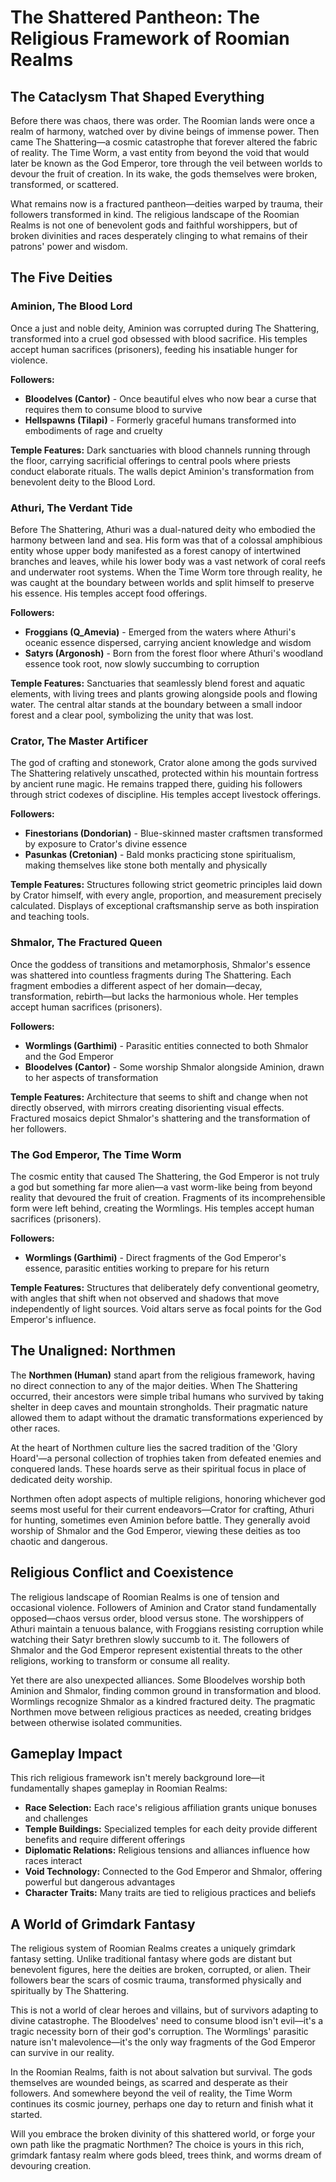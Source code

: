# The Shattered Pantheon: The Religious Framework of Roomian Realms

## The Cataclysm That Shaped Everything

Before there was chaos, there was order. The Roomian lands were once a realm of harmony, watched over by divine beings of immense power. Then came The Shattering—a cosmic catastrophe that forever altered the fabric of reality. The Time Worm, a vast entity from beyond the void that would later be known as the God Emperor, tore through the veil between worlds to devour the fruit of creation. In its wake, the gods themselves were broken, transformed, or scattered.

What remains now is a fractured pantheon—deities warped by trauma, their followers transformed in kind. The religious landscape of the Roomian Realms is not one of benevolent gods and faithful worshippers, but of broken divinities and races desperately clinging to what remains of their patrons' power and wisdom.

## The Five Deities

### Aminion, The Blood Lord

Once a just and noble deity, Aminion was corrupted during The Shattering, transformed into a cruel god obsessed with blood sacrifice. His temples accept human sacrifices (prisoners), feeding his insatiable hunger for violence.

**Followers:** 
- **Bloodelves (Cantor)** - Once beautiful elves who now bear a curse that requires them to consume blood to survive
- **Hellspawns (Tilapi)** - Formerly graceful humans transformed into embodiments of rage and cruelty

**Temple Features:** Dark sanctuaries with blood channels running through the floor, carrying sacrificial offerings to central pools where priests conduct elaborate rituals. The walls depict Aminion's transformation from benevolent deity to the Blood Lord.

### Athuri, The Verdant Tide

Before The Shattering, Athuri was a dual-natured deity who embodied the harmony between land and sea. His form was that of a colossal amphibious entity whose upper body manifested as a forest canopy of intertwined branches and leaves, while his lower body was a vast network of coral reefs and underwater root systems. When the Time Worm tore through reality, he was caught at the boundary between worlds and split himself to preserve his essence. His temples accept food offerings.

**Followers:**
- **Froggians (Q_Amevia)** - Emerged from the waters where Athuri's oceanic essence dispersed, carrying ancient knowledge and wisdom
- **Satyrs (Argonosh)** - Born from the forest floor where Athuri's woodland essence took root, now slowly succumbing to corruption

**Temple Features:** Sanctuaries that seamlessly blend forest and aquatic elements, with living trees and plants growing alongside pools and flowing water. The central altar stands at the boundary between a small indoor forest and a clear pool, symbolizing the unity that was lost.

### Crator, The Master Artificer

The god of crafting and stonework, Crator alone among the gods survived The Shattering relatively unscathed, protected within his mountain fortress by ancient rune magic. He remains trapped there, guiding his followers through strict codexes of discipline. His temples accept livestock offerings.

**Followers:**
- **Finestorians (Dondorian)** - Blue-skinned master craftsmen transformed by exposure to Crator's divine essence
- **Pasunkas (Cretonian)** - Bald monks practicing stone spiritualism, making themselves like stone both mentally and physically

**Temple Features:** Structures following strict geometric principles laid down by Crator himself, with every angle, proportion, and measurement precisely calculated. Displays of exceptional craftsmanship serve as both inspiration and teaching tools.

### Shmalor, The Fractured Queen

Once the goddess of transitions and metamorphosis, Shmalor's essence was shattered into countless fragments during The Shattering. Each fragment embodies a different aspect of her domain—decay, transformation, rebirth—but lacks the harmonious whole. Her temples accept human sacrifices (prisoners).

**Followers:**
- **Wormlings (Garthimi)** - Parasitic entities connected to both Shmalor and the God Emperor
- **Bloodelves (Cantor)** - Some worship Shmalor alongside Aminion, drawn to her aspects of transformation

**Temple Features:** Architecture that seems to shift and change when not directly observed, with mirrors creating disorienting visual effects. Fractured mosaics depict Shmalor's shattering and the transformation of her followers.

### The God Emperor, The Time Worm

The cosmic entity that caused The Shattering, the God Emperor is not truly a god but something far more alien—a vast worm-like being from beyond reality that devoured the fruit of creation. Fragments of its incomprehensible form were left behind, creating the Wormlings. His temples accept human sacrifices (prisoners).

**Followers:**
- **Wormlings (Garthimi)** - Direct fragments of the God Emperor's essence, parasitic entities working to prepare for his return

**Temple Features:** Structures that deliberately defy conventional geometry, with angles that shift when not observed and shadows that move independently of light sources. Void altars serve as focal points for the God Emperor's influence.

## The Unaligned: Northmen

The **Northmen (Human)** stand apart from the religious framework, having no direct connection to any of the major deities. When The Shattering occurred, their ancestors were simple tribal humans who survived by taking shelter in deep caves and mountain strongholds. Their pragmatic nature allowed them to adapt without the dramatic transformations experienced by other races.

At the heart of Northmen culture lies the sacred tradition of the 'Glory Hoard'—a personal collection of trophies taken from defeated enemies and conquered lands. These hoards serve as their spiritual focus in place of dedicated deity worship.

Northmen often adopt aspects of multiple religions, honoring whichever god seems most useful for their current endeavors—Crator for crafting, Athuri for hunting, sometimes even Aminion before battle. They generally avoid worship of Shmalor and the God Emperor, viewing these deities as too chaotic and dangerous.

## Religious Conflict and Coexistence

The religious landscape of Roomian Realms is one of tension and occasional violence. Followers of Aminion and Crator stand fundamentally opposed—chaos versus order, blood versus stone. The worshippers of Athuri maintain a tenuous balance, with Froggians resisting corruption while watching their Satyr brethren slowly succumb to it. The followers of Shmalor and the God Emperor represent existential threats to the other religions, working to transform or consume all reality.

Yet there are also unexpected alliances. Some Bloodelves worship both Aminion and Shmalor, finding common ground in transformation and blood. Wormlings recognize Shmalor as a kindred fractured deity. The pragmatic Northmen move between religious practices as needed, creating bridges between otherwise isolated communities.

## Gameplay Impact

This rich religious framework isn't merely background lore—it fundamentally shapes gameplay in Roomian Realms:

- **Race Selection:** Each race's religious affiliation grants unique bonuses and challenges
- **Temple Buildings:** Specialized temples for each deity provide different benefits and require different offerings
- **Diplomatic Relations:** Religious tensions and alliances influence how races interact
- **Void Technology:** Connected to the God Emperor and Shmalor, offering powerful but dangerous advantages
- **Character Traits:** Many traits are tied to religious practices and beliefs

## A World of Grimdark Fantasy

The religious system of Roomian Realms creates a uniquely grimdark fantasy setting. Unlike traditional fantasy where gods are distant but benevolent figures, here the deities are broken, corrupted, or alien. Their followers bear the scars of cosmic trauma, transformed physically and spiritually by The Shattering.

This is not a world of clear heroes and villains, but of survivors adapting to divine catastrophe. The Bloodelves' need to consume blood isn't evil—it's a tragic necessity born of their god's corruption. The Wormlings' parasitic nature isn't malevolence—it's the only way fragments of the God Emperor can survive in our reality.

In the Roomian Realms, faith is not about salvation but survival. The gods themselves are wounded beings, as scarred and desperate as their followers. And somewhere beyond the veil of reality, the Time Worm continues its cosmic journey, perhaps one day to return and finish what it started.

Will you embrace the broken divinity of this shattered world, or forge your own path like the pragmatic Northmen? The choice is yours in this rich, grimdark fantasy realm where gods bleed, trees think, and worms dream of devouring creation.
